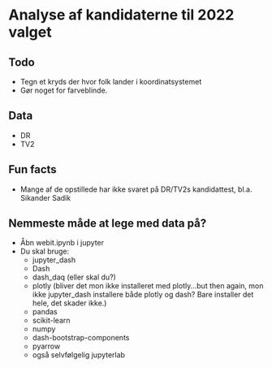 # Analyse af kandidaterne til 2022 valget

## Todo
- Tegn et kryds der hvor folk lander i koordinatsystemet
- Gør noget for farveblinde.

## Data
- DR
- TV2

## Fun facts
- Mange af de opstillede har ikke svaret på DR/TV2s kandidattest, bl.a. Sikander Sadik

## Nemmeste måde at lege med data på?
- Åbn webit.ipynb i jupyter
- Du skal bruge:
  - jupyter_dash
  - Dash
  - dash_daq (eller skal du?)
  - plotly (bliver det mon ikke installeret med plotly...but then again, mon ikke jupyter_dash installere både plotly og dash? Bare installer det hele, det skader ikke.)
  - pandas
  - scikit-learn
  - numpy
  - dash-bootstrap-components 
  - pyarrow
  - også selvfølgelig jupyterlab